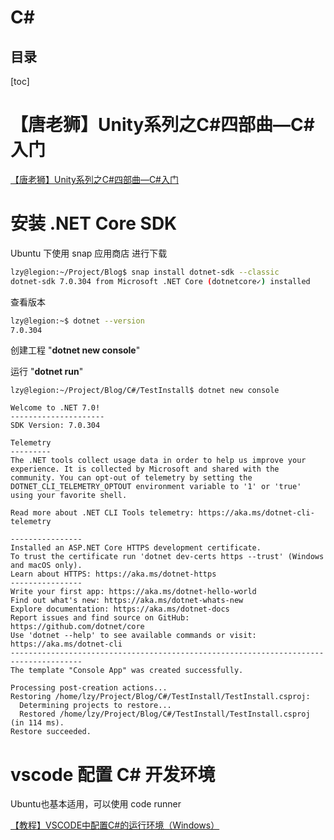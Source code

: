 # C#

## 目录

[toc]

# 【唐老狮】Unity系列之C#四部曲—C#入门

[【唐老狮】Unity系列之C#四部曲—C#入门](https://www.bilibili.com/video/BV1PA411p7A6/)















# 安装 .NET Core SDK

Ubuntu 下使用 snap 应用商店 进行下载

```bash
lzy@legion:~/Project/Blog$ snap install dotnet-sdk --classic
dotnet-sdk 7.0.304 from Microsoft .NET Core (dotnetcore✓) installed
```

查看版本

```bash
lzy@legion:~$ dotnet --version
7.0.304
```

创建工程 "**dotnet new console**"

运行 "**dotnet run**"

```text
lzy@legion:~/Project/Blog/C#/TestInstall$ dotnet new console

Welcome to .NET 7.0!
---------------------
SDK Version: 7.0.304

Telemetry
---------
The .NET tools collect usage data in order to help us improve your experience. It is collected by Microsoft and shared with the community. You can opt-out of telemetry by setting the DOTNET_CLI_TELEMETRY_OPTOUT environment variable to '1' or 'true' using your favorite shell.

Read more about .NET CLI Tools telemetry: https://aka.ms/dotnet-cli-telemetry

----------------
Installed an ASP.NET Core HTTPS development certificate.
To trust the certificate run 'dotnet dev-certs https --trust' (Windows and macOS only).
Learn about HTTPS: https://aka.ms/dotnet-https
----------------
Write your first app: https://aka.ms/dotnet-hello-world
Find out what's new: https://aka.ms/dotnet-whats-new
Explore documentation: https://aka.ms/dotnet-docs
Report issues and find source on GitHub: https://github.com/dotnet/core
Use 'dotnet --help' to see available commands or visit: https://aka.ms/dotnet-cli
--------------------------------------------------------------------------------------
The template "Console App" was created successfully.

Processing post-creation actions...
Restoring /home/lzy/Project/Blog/C#/TestInstall/TestInstall.csproj:
  Determining projects to restore...
  Restored /home/lzy/Project/Blog/C#/TestInstall/TestInstall.csproj (in 114 ms).
Restore succeeded.
```
# vscode 配置 C# 开发环境

Ubuntu也基本适用，可以使用 code runner

[【教程】VSCODE中配置C#的运行环境（Windows）](https://www.bilibili.com/video/BV19Y4y1G78u/)











